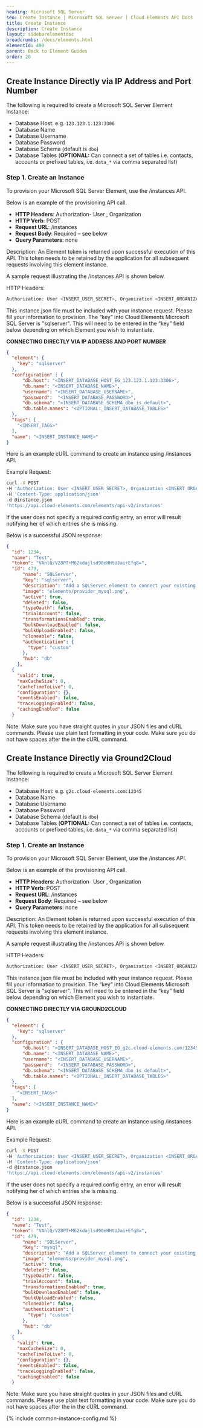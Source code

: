 ```yaml
---
heading: Microsoft SQL Server
seo: Create Instance | Microsoft SQL Server | Cloud Elements API Docs
title: Create Instance
description: Create Instance
layout: sidebarelementdoc
breadcrumbs: /docs/elements.html
elementId: 490
parent: Back to Element Guides
order: 20
---
```


## Create Instance Directly via IP Address and Port Number

The following is required to create a Microsoft SQL Server Element Instance:

* Database Host: e.g. `123.123.1.123:3306`
* Database Name
* Database Username
* Database Password
* Database Schema (default is `dbo`)
* Database Tables (__OPTIONAL:__ Can connect a set of tables i.e. contacts, accounts or prefixed tables, i.e. `data_*` via comma separated list)

### Step 1. Create an Instance

To provision your Microsoft SQL Server Element, use the /instances API.

Below is an example of the provisioning API call.

* __HTTP Headers__: Authorization- User <user secret>, Organization <organization secret>
* __HTTP Verb__: POST
* __Request URL__: /instances
* __Request Body__: Required – see below
* __Query Parameters__: none

Description: An Element token is returned upon successful execution of this API. This token needs to be retained by the application for all subsequent requests involving this element instance.

A sample request illustrating the /instances API is shown below.

HTTP Headers:

```bash
Authorization: User <INSERT_USER_SECRET>, Organization <INSERT_ORGANIZATION_SECRET>

```
This instance.json file must be included with your instance request.  Please fill your information to provision.  The “key” into Cloud Elements Microsoft SQL Server is "sqlserver".  This will need to be entered in the “key” field below depending on which Element you wish to instantiate.

__CONNECTING DIRECTLY VIA IP ADDRESS AND PORT NUMBER__

```json
{
  "element": {
    "key": "sqlserver"
  },
  "configuration" : {
      "db.host": "<INSERT_DATABASE_HOST_EG_123.123.1.123:3306>",
      "db.name": "<INSERT_DATABASE_NAME>",
      "username": "<INSERT_DATABASE_USERNAME>",
      "password":  "<INSERT_DATABASE_PASSWORD>",
      "db.schema": "<INSERT_DATABASE_SCHEMA_dbo_is_default>",
      "db.table.names": "<OPTIONAL:_INSERT_DATABASE_TABLES>"
  },
  "tags": [
    "<INSERT_TAGS>"
  ],
  "name": "<INSERT_INSTANCE_NAME>"
}
```

Here is an example cURL command to create an instance using /instances API.

Example Request:

```bash
curl -X POST
-H 'Authorization: User <INSERT_USER_SECRET>, Organization <INSERT_ORGANIZATION_SECRET>'
-H 'Content-Type: application/json'
-d @instance.json
'https://api.cloud-elements.com/elements/api-v2/instances'
```

If the user does not specify a required config entry, an error will result notifying her of which entries she is missing.

Below is a successful JSON response:

```json
{
  "id": 1234,
  "name": "Test",
  "token": "VAnlQ/V28PT+M62kdajlsd90eHHtUJai+Efq8=",
  "id": 479,
      "name": "SQLServer",
      "key": "sqlserver",
      "description": "Add a SQLServer element to connect your existing SQLServer database, allowing you to manage data for your database tables. You will need your SQLServer database information to add an instance.",
      "image": "elements/provider_mysql.png",
      "active": true,
      "deleted": false,
      "typeOauth": false,
      "trialAccount": false,
      "transformationsEnabled": true,
      "bulkDownloadEnabled": false,
      "bulkUploadEnabled": false,
      "cloneable": false,
      "authentication": {
        "type": "custom"
      },
      "hub": "db"
    },
  {
    "valid": true,
    "maxCacheSize": 0,
    "cacheTimeToLive": 0,
    "configuration": {},
    "eventsEnabled": false,
    "traceLoggingEnabled": false,
    "cachingEnabled": false
  }
```

Note:  Make sure you have straight quotes in your JSON files and cURL commands.  Please use plain text formatting in your code.  Make sure you do not have spaces after the in the cURL command.

## Create Instance Directly via Ground2Cloud

The following is required to create a Microsoft SQL Server Element Instance:

* Database Host: e.g. `g2c.cloud-elements.com:12345`
* Database Name
* Database Username
* Database Password
* Database Schema (default is `dbo`)
* Database Tables (__OPTIONAL:__ Can connect a set of tables i.e. contacts, accounts or prefixed tables, i.e. `data_*` via comma separated list)

### Step 1. Create an Instance

To provision your Microsoft SQL Server Element, use the /instances API.

Below is an example of the provisioning API call.

* __HTTP Headers__: Authorization- User <user secret>, Organization <organization secret>
* __HTTP Verb__: POST
* __Request URL__: /instances
* __Request Body__: Required – see below
* __Query Parameters__: none

Description: An Element token is returned upon successful execution of this API. This token needs to be retained by the application for all subsequent requests involving this element instance.

A sample request illustrating the /instances API is shown below.

HTTP Headers:

```bash
Authorization: User <INSERT_USER_SECRET>, Organization <INSERT_ORGANIZATION_SECRET>

```
This instance.json file must be included with your instance request.  Please fill your information to provision.  The “key” into Cloud Elements Microsoft SQL Server is "sqlserver".  This will need to be entered in the “key” field below depending on which Element you wish to instantiate.

__CONNECTING DIRECTLY VIA GROUND2CLOUD__

```json
{
  "element": {
    "key": "sqlserver"
  },
  "configuration" : {
      "db.host": "<INSERT_DATABASE_HOST_EG_g2c.cloud-elements.com:12345>",
      "db.name": "<INSERT_DATABASE_NAME>",
      "username": "<INSERT_DATABASE_USERNAME>",
      "password":  "<INSERT_DATABASE_PASSWORD>",
      "db.schema": "<INSERT_DATABASE_SCHEMA_dbo_is_default>",
      "db.table.names": "<OPTIONAL:_INSERT_DATABASE_TABLES>"
  },
  "tags": [
    "<INSERT_TAGS>"
  ],
  "name": "<INSERT_INSTANCE_NAME>"
}
```

Here is an example cURL command to create an instance using /instances API.

Example Request:

```bash
curl -X POST
-H 'Authorization: User <INSERT_USER_SECRET>, Organization <INSERT_ORGANIZATION_SECRET>'
-H 'Content-Type: application/json'
-d @instance.json
'https://api.cloud-elements.com/elements/api-v2/instances'
```

If the user does not specify a required config entry, an error will result notifying her of which entries she is missing.

Below is a successful JSON response:

```json
{
  "id": 1234,
  "name": "Test",
  "token": "VAnlQ/V28PT+M62kdajlsd90eHHtUJai+Efq8=",
  "id": 479,
      "name": "SQLServer",
      "key": "mysql",
      "description": "Add a SQLServer element to connect your existing SQLServer database, allowing you to manage data for your database tables. You will need your SQLServer database information to add an instance.",
      "image": "elements/provider_mysql.png",
      "active": true,
      "deleted": false,
      "typeOauth": false,
      "trialAccount": false,
      "transformationsEnabled": true,
      "bulkDownloadEnabled": false,
      "bulkUploadEnabled": false,
      "cloneable": false,
      "authentication": {
        "type": "custom"
      },
      "hub": "db"
    },
  {
    "valid": true,
    "maxCacheSize": 0,
    "cacheTimeToLive": 0,
    "configuration": {},
    "eventsEnabled": false,
    "traceLoggingEnabled": false,
    "cachingEnabled": false
  }
```

Note:  Make sure you have straight quotes in your JSON files and cURL commands.  Please use plain text formatting in your code.  Make sure you do not have spaces after the in the cURL command.

{% include common-instance-config.md %}
